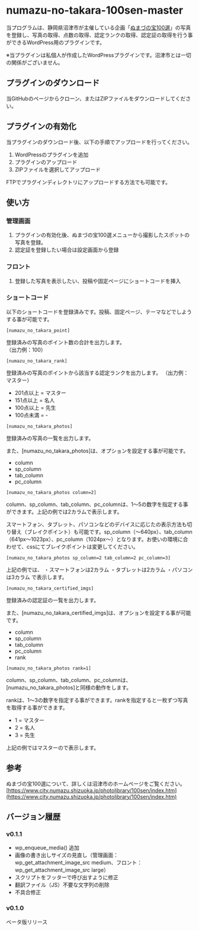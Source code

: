 # numazu-no-takara-100sen-master

当プログラムは、静岡県沼津市が主催している企画「[ぬまづの宝100選](https://www.city.numazu.shizuoka.jp/photolibrary/100sen/index.htm)」の写真を登録し、写真の取得、点数の取得、認定ランクの取得、認定証の取得を行う事ができるWordPress用のプラグインです。

※当プラグインは私個人が作成したWordPressプラグインです。沼津市とは一切の関係がございません。

## プラグインのダウンロード

当GitHubのページからクローン、またはZIPファイルをダウンロードしてください。

## プラグインの有効化

当プラグインのダウンロード後、以下の手順でアップロードを行ってください。

1. WordPressのプラグインを追加
2. プラグインのアップロード
3. ZIPファイルを選択してアップロード

FTPでプラグインディレクトリにアップロードする方法でも可能です。

## 使い方

### 管理画面

1. プラグインの有効化後、ぬまづの宝100選メニューから撮影したスポットの写真を登録。
2. 認定証を登録したい場合は設定画面から登録

### フロント

1. 登録した写真を表示したい、投稿や固定ページにショートコードを挿入

### ショートコード

以下のショートコードを登録済みです。投稿、固定ページ、テーマなどでしようする事が可能です。

``
[numazu_no_takara_point]  
``

登録済みの写真のポイント数の合計を出力します。  
（出力例：100）

``
[numazu_no_takara_rank]
``

登録済みの写真のポイントから該当する認定ランクを出力します。
（出力例：マスター）

* 201点以上 = マスター
* 151点以上 = 名人
* 100点以上 = 先生
* 100点未満 = -

``
[numazu_no_takara_photos]
``

登録済みの写真の一覧を出力します。

また、[numazu_no_takara_photos]は、オプションを設定する事が可能です。

* column
* sp_column
* tab_column
* pc_column

``
[numazu_no_takara_photos column=2]
``

column、sp_column、tab_column、pc_columnは、1〜5の数字を指定する事ができます。上記の例では2カラムで表示します。

スマートフォン、タブレット、パソコンなどのデバイスに応じたの表示方法も切り替え（ブレイクポイント）も可能です。sp_column（〜640px）、tab_column（641px〜1023px）、pc_column（1024px〜）となります。お使いの環境に合わせて、cssにてブレイクポイントは変更してください。

``
[numazu_no_takara_photos sp_column=2 tab_column=2 pc_column=3]
``

上記の例では、
・スマートフォンは2カラム
・タブレットは2カラム
・パソコンは3カラム
で表示します。

``
[numazu_no_takara_certified_imgs]
``

登録済みの認定証の一覧を出力します。

また、[numazu_no_takara_certified_imgs]は、オプションを設定する事が可能です。

* column
* sp_column
* tab_column
* pc_column
* rank

``
[numazu_no_takara_photos rank=1]
``

column、sp_column、tab_column、pc_columnは、[numazu_no_takara_photos]と同様の動作をします。

rankは、1〜3の数字を指定する事ができます。rankを指定すると一枚ずつ写真を取得する事ができます。

* 1 = マスター
* 2 = 名人
* 3 = 先生

上記の例ではマスターので表示します。

## 参考

ぬまづの宝100選について、詳しくは沼津市のホームページをご覧ください。
[https://www.city.numazu.shizuoka.jp/photolibrary/100sen/index.htm](https://www.city.numazu.shizuoka.jp/photolibrary/100sen/index.htm)


## バージョン履歴

### v0.1.1

* wp_enqueue_media() 追加
* 画像の書き出しサイズの見直し（管理画面：wp_get_attachment_image_src medium、フロント：wp_get_attachment_image_src large）
* スクリプトをフッターで呼び出すように修正
* 翻訳ファイル（JS）不要な文字列の削除
* 不具合修正

### v0.1.0

ベータ版リリース